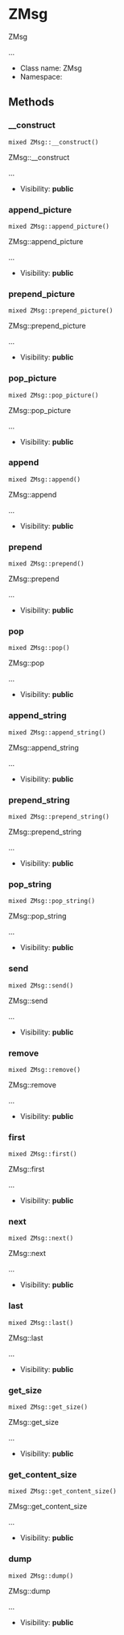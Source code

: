 ZMsg
===============

ZMsg

...


* Class name: ZMsg
* Namespace: 







Methods
-------


### __construct

    mixed ZMsg::__construct()

ZMsg::__construct

...

* Visibility: **public**




### append_picture

    mixed ZMsg::append_picture()

ZMsg::append_picture

...

* Visibility: **public**




### prepend_picture

    mixed ZMsg::prepend_picture()

ZMsg::prepend_picture

...

* Visibility: **public**




### pop_picture

    mixed ZMsg::pop_picture()

ZMsg::pop_picture

...

* Visibility: **public**




### append

    mixed ZMsg::append()

ZMsg::append

...

* Visibility: **public**




### prepend

    mixed ZMsg::prepend()

ZMsg::prepend

...

* Visibility: **public**




### pop

    mixed ZMsg::pop()

ZMsg::pop

...

* Visibility: **public**




### append_string

    mixed ZMsg::append_string()

ZMsg::append_string

...

* Visibility: **public**




### prepend_string

    mixed ZMsg::prepend_string()

ZMsg::prepend_string

...

* Visibility: **public**




### pop_string

    mixed ZMsg::pop_string()

ZMsg::pop_string

...

* Visibility: **public**




### send

    mixed ZMsg::send()

ZMsg::send

...

* Visibility: **public**




### remove

    mixed ZMsg::remove()

ZMsg::remove

...

* Visibility: **public**




### first

    mixed ZMsg::first()

ZMsg::first

...

* Visibility: **public**




### next

    mixed ZMsg::next()

ZMsg::next

...

* Visibility: **public**




### last

    mixed ZMsg::last()

ZMsg::last

...

* Visibility: **public**




### get_size

    mixed ZMsg::get_size()

ZMsg::get_size

...

* Visibility: **public**




### get_content_size

    mixed ZMsg::get_content_size()

ZMsg::get_content_size

...

* Visibility: **public**




### dump

    mixed ZMsg::dump()

ZMsg::dump

...

* Visibility: **public**



